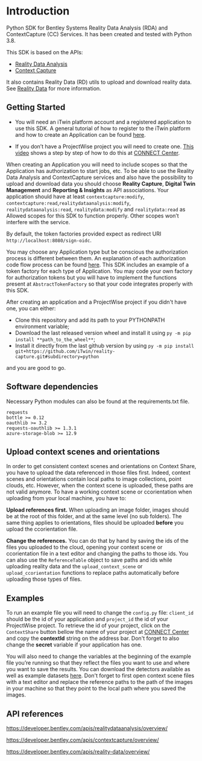 # Introduction 

Python SDK for Bentley Systems Reality Data Analysis (RDA) and ContextCapture (CC) Services. It has been created and tested with Python 3.8.

This SDK is based on the APIs:

- [Reality Data Analysis](https://developer.bentley.com/apis/realitydataanalysis/)
- [Context Capture](https://developer.bentley.com/apis/contextcapture/) 

It also contains Reality Data (RD) utils to upload and download reality data. 
See [Reality Data](https://developer.bentley.com/apis/reality-data/) for more information.

## Getting Started

- You will need an iTwin platform account and a registered application to use this SDK. A general tutorial of how to register to the iTwin platform and how to create an Application can be found [here](https://developer.bentley.com/tutorials/register-and-modify-application/). 


- If you don’t have a ProjectWise project you will need to create one. [This video](https://learn.bentley.com/app/VideoPlayer/LinkToIndividualCourse?LearningPathID=109270&CourseId=114330&MediaID=5006537#.Y7V6Hx86JiY.link) shows a step by step of how to do this at [CONNECT Center](https://connect.bentley.com/).


When creating an Application you will need to include scopes so that the Application has authorization to start jobs, etc. To be able to use the Reality Data Analysis and ContextCapture services and also have the possibility to upload and download data you should choose **Reality Capture**, **Digital Twin Management** and **Reporting & Insights** as API associations. Your application should have at least `contextcapture:modify`, `contextcapture:read`,`realitydataanalysis:modify`, `realitydataanalysis:read`, `realitydata:modify` and `realitydata:read` as Allowed scopes for this SDK to function properly. Other scopes won’t interfere with the service. 

By default, the token factories provided expect as redirect URI `http://localhost:8080/sign-oidc`. 

You may choose any Application type but be conscious the authorization process is different between them. An explanation of each authorization code flow process can be found [here](https://developer.bentley.com/apis/overview/authorization/). This SDK includes an example of a token factory for each type of Application. You may code your own factory for authorization tokens but you will have to implement the functions present at `AbstractTokenFactory` so that your code integrates properly with this SDK.

After creating an application and a ProjectWise project if you didn't have one, you can either:

- Clone this repository and add its path to your PYTHONPATH environment variable;
- Download the last released version wheel and install it using `py -m pip install **path_to_the_wheel**`;
- Install it directly from the last github version by using `py -m pip install git+https://github.com/iTwin/reality-capture.git#subdirectory=python`

and you are good to go. 

## Software dependencies

Necessary Python modules can also be found at the requirements.txt file.

```
requests
bottle >= 0.12
oauthlib >= 3.2
requests-oauthlib >= 1.3.1
azure-storage-blob >= 12.9
```

## Upload context scenes and orientations

In order to get consistent context scenes and orientations on Context Share, you have to upload the data referenced in those files first. Indeed, context scenes and orientations contain local paths to image collections, point clouds, etc. However, when the context scene is uploaded, these paths are not valid anymore. To have a working context scene or ccorientation when uploading from your local machine, you have to:

**Upload references first.** When uploading an image folder, images should be at the root of this folder, and at the same level (no sub folders). The same thing applies to orientations, files should be uploaded **before** you upload the ccorientation file.

**Change the references.** You can do that by hand by saving the ids of the files you uploaded to the cloud, opening your context scene or ccorientation file in a text editor and changing the paths to those ids. You can also use the `ReferenceTable` object to save paths and ids while uploading reality data and the `upload_context_scene` or `upload_ccorientation` functions to replace paths automatically before uploading those types of files.  

## Examples

To run an example file you will need to change the `config.py` file: `client_id` should be the id of your application and `project_id` the id of your ProjectWise project. To retrieve the id of your project, click on the `ContextShare` button bellow the name of your project at [CONNECT Center](https://connect.bentley.com/) and copy the **contextId** string on the address bar. Don't forget to also change the **secret** variable if your application has one.

You will also need to change the variables at the beginning of the example file you’re running so that they reflect the files you want to use and where you want to save the results. You can download the detectors available as well as example datasets [here](https://communities.bentley.com/products/3d_imaging_and_point_cloud_software/w/wiki/54656/context-insights-detectors-download-page). Don't forget to first open context scene files with a text editor and replace the reference paths to the path of the images in your machine so that they point to the local path where you saved the images.

## API references

https://developer.bentley.com/apis/realitydataanalysis/overview/

https://developer.bentley.com/apis/contextcapture/overview/

https://developer.bentley.com/apis/reality-data/overview/



